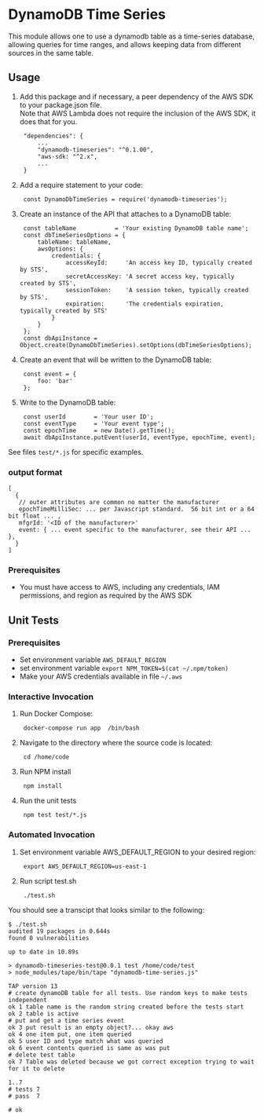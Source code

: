 # DynamoDB Time Series
This module allows one to use a dynamodb table as a time-series database, allowing queries for
time ranges, and allows keeping data from different sources in the same table.

## Usage

1. Add this package and if necessary, a peer dependency of the AWS SDK to your package.json file.  
Note that AWS Lambda does not require the inclusion of the AWS SDK, it does that for you.

        "dependencies": {
            ...
            "dynamodb-timeseries": "^0.1.00",
            "aws-sdk: "^2.x",
            ...
        }

1. Add a require statement to your code:

        const DynamoDbTimeSeries = require('dynamodb-timeseries');

1. Create an instance of the API that attaches to a DynamoDB table:

        const tableName           = 'Your existing DynamoDB table name';
        const dbTimeSeriesOptions = {
            tableName: tableName,
            awsOptions: {
                credentials: {
                    accessKeyId:     'An access key ID, typically created by STS',
                    secretAccessKey: 'A secret access key, typically created by STS',
                    sessionToken:    'A session token, typically created by STS',
                    expiration:      'The credentials expiration, typically created by STS'
                }
            }
        };
        const dbApiInstance = Object.create(DynamoDbTimeSeries).setOptions(dbTimeSeriesOptions);

1. Create an event that will be written to the DynamoDB table:

        const event = {
            foo: 'bar'
        };

1. Write to the DynamoDB table:

        const userId        = 'Your user ID';
        const eventType     = 'Your event type';
        const epochTime     = new Date().getTime();
        await dbApiInstance.putEvent(userId, eventType, epochTime, event);


See files `test/*.js` for specific examples.

### output format

    [
      {
       // outer attributes are common no matter the manufacturer
       epochTimeMilliSec: ... per Javascript standard.  56 bit int or a 64 bit float ... ,
       mfgrId: '<ID of the manufacturer>'
       event: { ... event specific to the manufacturer, see their API ... },
      }
    ]

### Prerequisites
* You must have access to AWS, including any credentials, IAM permissions, and region as required by the AWS SDK


## Unit Tests

### Prerequisites
* Set environment variable `AWS_DEFAULT_REGION`
* set environment variable `export NPM_TOKEN=$(cat ~/.npm/token)`
* Make your AWS credentials available in file `~/.aws`


### Interactive Invocation
1. Run Docker Compose:

        docker-compose run app  /bin/bash
        
1. Navigate to the directory where the source code is located:

        cd /home/code       

1. Run NPM install

        npm install
        
1. Run the unit tests

        npm test test/*.js


### Automated Invocation

1. Set environment variable AWS_DEFAULT_REGION to your desired region:

        export AWS_DEFAULT_REGION=us-east-1
        
1. Run script test.sh

        ./test.sh
        
You should see a transcipt that looks similar to the following:

```
$ ./test.sh
audited 19 packages in 0.644s
found 0 vulnerabilities

up to date in 10.89s

> dynamodb-timeseries-test@0.0.1 test /home/code/test
> node_modules/tape/bin/tape "dynamodb-time-series.js"

TAP version 13
# create dynamoDB table for all tests. Use random keys to make tests independent
ok 1 table name is the random string created before the tests start
ok 2 table is active
# put and get a time series event
ok 3 put result is an empty object?... okay aws
ok 4 one item put, one item queried
ok 5 user ID and type match what was queried
ok 6 event contents queried is same as was put
# delete test table
ok 7 Table was deleted because we got correct exception trying to wait for it to delete

1..7
# tests 7
# pass  7

# ok
```        
